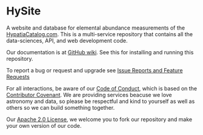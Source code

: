 # HySite

A website and database for elemental abundance measurements of the [HypatiaCatalog.com](https://hypatiacatalog.com). 
This is a multi-service repository that contains all the data-sciences, API, and web development code.

Our documentation is at [GitHub wiki](https://github.com/HypatiaOrg/HySite/wiki). 
See this for installing and running this repository.

To report a bug or request and upgrade see [Issue Reports and Feature Requests](https://github.com/HypatiaOrg/HySite/issues)

For all interactions, be aware of our [Code of Conduct](https://github.com/HypatiaOrg/HySite/blob/main/CODE_OF_CONDUCT.md),
which is based on the [Contributor Covenant](https://www.contributor-covenant.org/). 
We are providing services beacuse we love astronomy and data, so please be respectful and kind to yourself as well as others so we can build something together.

Our [Apache 2.0 License](https://github.com/HypatiaOrg/HySite/blob/main/LICENSE), we welcome you to fork our repository and make your own version of our code.


